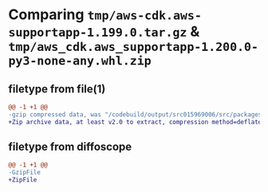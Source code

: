# Comparing `tmp/aws-cdk.aws-supportapp-1.199.0.tar.gz` & `tmp/aws_cdk.aws_supportapp-1.200.0-py3-none-any.whl.zip`

## filetype from file(1)

```diff
@@ -1 +1 @@
-gzip compressed data, was "/codebuild/output/src015969006/src/packages/@aws-cdk/aws-supportapp/dist/python/aws-cdk.aws-supportapp-1.199.0.tar", last modified: Thu Apr 20 17:20:34 2023, max compression
+Zip archive data, at least v2.0 to extract, compression method=deflate
```

## filetype from diffoscope

```diff
@@ -1 +1 @@
-GzipFile
+ZipFile
```

